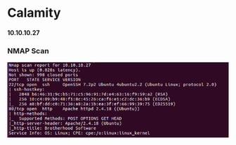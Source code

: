 # Calamity
#### 10.10.10.27

### NMAP Scan
![alt text](https://github.com/jakobgoerke/HTB-Writeups/blob/master/Calamity/images/nmap.png "NMAP Scan")
